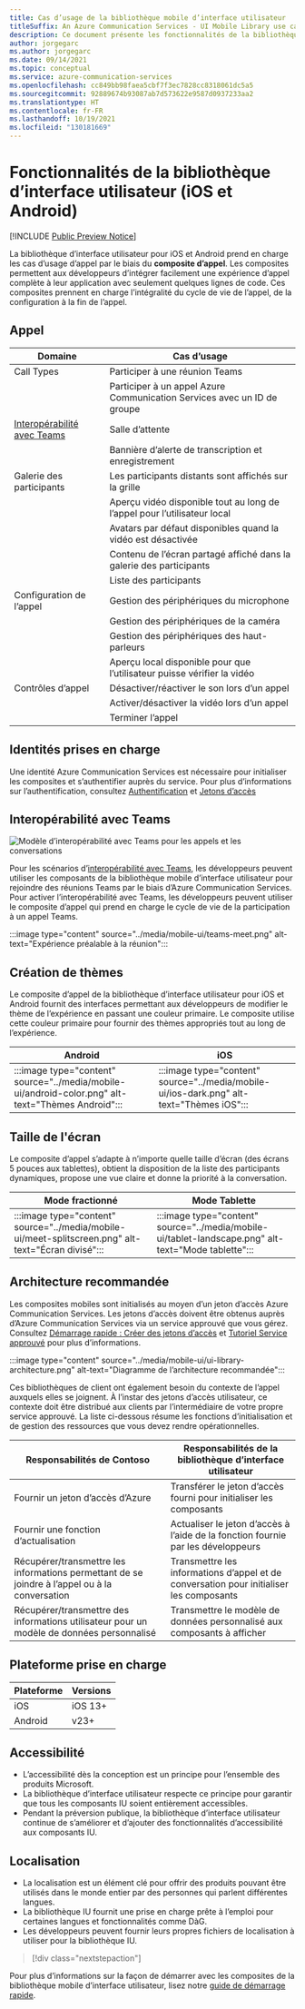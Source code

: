 ```yaml
---
title: Cas d’usage de la bibliothèque mobile d’interface utilisateur
titleSuffix: An Azure Communication Services - UI Mobile Library use cases scenarios
description: Ce document présente les fonctionnalités de la bibliothèque mobile d’interface utilisateur et explique comment vous en servir dans vos applications.
author: jorgegarc
ms.author: jorgegarc
ms.date: 09/14/2021
ms.topic: conceptual
ms.service: azure-communication-services
ms.openlocfilehash: cc849bb98faea5cbf7f3ec7828cc8318061dc5a5
ms.sourcegitcommit: 92889674b93087ab7d573622e9587d0937233aa2
ms.translationtype: HT
ms.contentlocale: fr-FR
ms.lasthandoff: 10/19/2021
ms.locfileid: "130181669"
---
```

# <a name="ui-library-ios-and-android-capabilities"></a>Fonctionnalités de la bibliothèque d’interface utilisateur (iOS et Android)

[!INCLUDE [Public Preview Notice](../../includes/private-preview-include.md)]

La bibliothèque d’interface utilisateur pour iOS et Android prend en charge les cas d’usage d’appel par le biais du **composite d’appel**.
Les composites permettent aux développeurs d’intégrer facilement une expérience d’appel complète à leur application avec seulement quelques lignes de code. Ces composites prennent en charge l’intégralité du cycle de vie de l’appel, de la configuration à la fin de l’appel.

## <a name="calling"></a>Appel

| Domaine                                                                                            | Cas d’usage                                              |
| ----------------------------------------------------------------------------------------------- | ------------------------------------------------------ |
| Call Types                                                                                      | Participer à une réunion Teams                                     |
|                                                                                                 | Participer à un appel Azure Communication Services avec un ID de groupe   |
| [Interopérabilité avec Teams](../../concepts/teams-interop.md) | Salle d’attente                                             |
|                                                                                                 | Bannière d’alerte de transcription et enregistrement               |
| Galerie des participants                                                                             | Les participants distants sont affichés sur la grille              |
|                                                                                                 | Aperçu vidéo disponible tout au long de l’appel pour l’utilisateur local |
|                                                                                                 | Avatars par défaut disponibles quand la vidéo est désactivée            |
|                                                                                                 | Contenu de l’écran partagé affiché dans la galerie des participants |
|                                                                                     | Liste des participants                                     |
| Configuration de l’appel                                                                              | Gestion des périphériques du microphone                           |
|                                                                                                 | Gestion des périphériques de la caméra                               |
|                                                                                                 | Gestion des périphériques des haut-parleurs                              |
|                                                                                                 | Aperçu local disponible pour que l’utilisateur puisse vérifier la vidéo        |
| Contrôles d’appel                                                                                   | Désactiver/réactiver le son lors d’un appel                                       |
|                                                                                                 | Activer/désactiver la vidéo lors d’un appel                                   |
|                                                                                                 | Terminer l’appel                                               |

## <a name="supported-identities"></a>Identités prises en charge

Une identité Azure Communication Services est nécessaire pour initialiser les composites et s’authentifier auprès du service.
Pour plus d’informations sur l’authentification, consultez [Authentification](../authentication.md) et [Jetons d’accès](../../quickstarts/access-tokens.md)

## <a name="teams-interop"></a>Interopérabilité avec Teams

![Modèle d’interopérabilité avec Teams pour les appels et les conversations](../media/mobile-ui/teams-interop-diagram.png)

Pour les scénarios d’[interopérabilité avec Teams](../teams-interop.md), les développeurs peuvent utiliser les composants de la bibliothèque mobile d’interface utilisateur pour rejoindre des réunions Teams par le biais d’Azure Communication Services.
Pour activer l’interopérabilité avec Teams, les développeurs peuvent utiliser le composite d’appel qui prend en charge le cycle de vie de la participation à un appel Teams.

:::image type="content" source="../media/mobile-ui/teams-meet.png" alt-text="Expérience préalable à la réunion":::

## <a name="theming"></a>Création de thèmes

Le composite d’appel de la bibliothèque d’interface utilisateur pour iOS et Android fournit des interfaces permettant aux développeurs de modifier le thème de l’expérience en passant une couleur primaire. Le composite utilise cette couleur primaire pour fournir des thèmes appropriés tout au long de l’expérience.

| Android                            | iOS                                     |
| -------------------------------------------------------- | --------------------------------------------------------------- |
| :::image type="content" source="../media/mobile-ui/android-color.png" alt-text="Thèmes Android"::: | :::image type="content" source="../media/mobile-ui/ios-dark.png" alt-text="Thèmes iOS":::  |


## <a name="screen-size"></a>Taille de l'écran

Le composite d’appel s’adapte à n’importe quelle taille d’écran (des écrans 5 pouces aux tablettes), obtient la disposition de la liste des participants dynamiques, propose une vue claire et donne la priorité à la conversation.

|Mode fractionné | Mode Tablette|
|---------|---------|
| :::image type="content" source="../media/mobile-ui/meet-splitscreen.png" alt-text="Écran divisé"::: |  :::image type="content" source="../media/mobile-ui/tablet-landscape.png" alt-text="Mode tablette"::: |

## <a name="recommended-architecture"></a>Architecture recommandée

Les composites mobiles sont initialisés au moyen d’un jeton d’accès Azure Communication Services. Les jetons d’accès doivent être obtenus auprès d’Azure Communication Services via un service approuvé que vous gérez. Consultez [Démarrage rapide : Créer des jetons d’accès](../../quickstarts/access-tokens.md) et [Tutoriel Service approuvé](../../tutorials/trusted-service-tutorial.md) pour plus d’informations.

:::image type="content" source="../media/mobile-ui/ui-library-architecture.png" alt-text="Diagramme de l’architecture recommandée":::

Ces bibliothèques de client ont également besoin du contexte de l’appel auxquels elles se joignent. À l’instar des jetons d’accès utilisateur, ce contexte doit être distribué aux clients par l’intermédiaire de votre propre service approuvé. La liste ci-dessous résume les fonctions d’initialisation et de gestion des ressources que vous devez rendre opérationnelles.

| Responsabilités de Contoso                                 | Responsabilités de la bibliothèque d’interface utilisateur                                     |
| -------------------------------------------------------- | --------------------------------------------------------------- |
| Fournir un jeton d’accès d’Azure                          | Transférer le jeton d’accès fourni pour initialiser les composants        |
| Fournir une fonction d’actualisation                                 | Actualiser le jeton d’accès à l’aide de la fonction fournie par les développeurs          |
| Récupérer/transmettre les informations permettant de se joindre à l’appel ou à la conversation          | Transmettre les informations d’appel et de conversation pour initialiser les composants |
| Récupérer/transmettre des informations utilisateur pour un modèle de données personnalisé | Transmettre le modèle de données personnalisé aux composants à afficher          |

## <a name="platform-support"></a>Plateforme prise en charge

|Plateforme | Versions|
|---------|---------|
| iOS     | iOS 13+ |
| Android | v23+    |

## <a name="accessibility"></a>Accessibilité

- L’accessibilité dès la conception est un principe pour l’ensemble des produits Microsoft.
- La bibliothèque d’interface utilisateur respecte ce principe pour garantir que tous les composants IU soient entièrement accessibles.
- Pendant la préversion publique, la bibliothèque d’interface utilisateur continue de s’améliorer et d’ajouter des fonctionnalités d’accessibilité aux composants IU.

## <a name="localization"></a>Localisation

- La localisation est un élément clé pour offrir des produits pouvant être utilisés dans le monde entier par des personnes qui parlent différentes langues.
- La bibliothèque IU fournit une prise en charge prête à l’emploi pour certaines langues et fonctionnalités comme DàG.
- Les développeurs peuvent fournir leurs propres fichiers de localisation à utiliser pour la bibliothèque IU.

> [!div class="nextstepaction"]

Pour plus d’informations sur la façon de démarrer avec les composites de la bibliothèque mobile d’interface utilisateur, lisez notre [guide de démarrage rapide](../../quickstarts/ui-library/get-started-call.md).